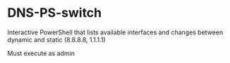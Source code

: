 # DNS-PS-switch
Interactive PowerShell that lists available interfaces and changes between dynamic and static (8.8.8.8, 1.1.1.1)

Must execute as admin
